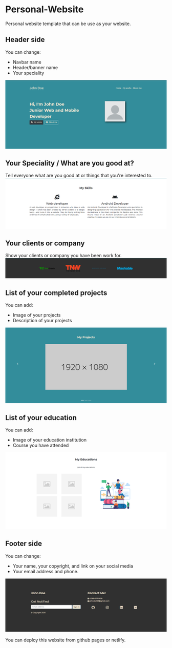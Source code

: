 # Personal-Website

Personal website template that can be use as your website.

## Header side
You can change:

- Navbar name
- Header/banner name
- Your speciality

![Image of Personal-Website](https://github.com/WiLLiaM-noD/Personal-Website/blob/master/web%20screenshot/Screenshot_1.png)

## Your Speciality / What are you good at?
Tell everyone what are you good at or things that you're interested to.
![Image of Personal-Website](https://github.com/WiLLiaM-noD/Personal-Website/blob/master/web%20screenshot/Screenshot_2.png)

## Your clients or company
Show your clients or company you have been work for.
![Image of Personal-Website](https://github.com/WiLLiaM-noD/Personal-Website/blob/master/web%20screenshot/Screenshot_3.png)

## List of your completed projects
You can add:

- Image of your projects
- Description of your projects

![Image of Personal-Website](https://github.com/WiLLiaM-noD/Personal-Website/blob/master/web%20screenshot/Screenshot_4.png)

## List of your education
You can add:

- Image of your education institution
- Course you have attended

![Image of Personal-Website](https://github.com/WiLLiaM-noD/Personal-Website/blob/master/web%20screenshot/Screenshot_5.png)

## Footer side
You can change:

- Your name, your copyright, and link on your social media
- Your email address and phone.

![Image of Personal-Website](https://github.com/WiLLiaM-noD/Personal-Website/blob/master/web%20screenshot/Screenshot_6.png)

You can deploy this website from github pages or netlify.
